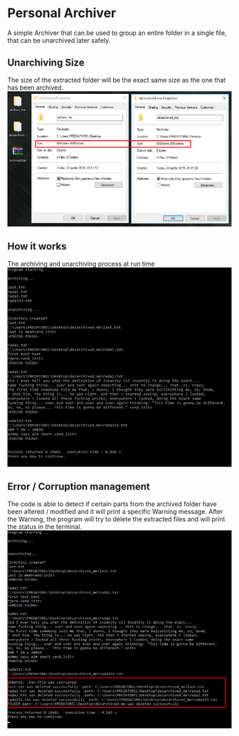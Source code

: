 # Personal Archiver

A simple Archiver that can be used to group an entire folder in a single file, that can be unarchived later safely.

## Unarchiving Size

The size of the extracted folder will be the exact same size as the one that has been archived.
![alt text](https://github.com/andrei-voia/personal_archiver/blob/master/sizes.png "Sizes")

## How it works

The archiving and unarchiving process at run time
![alt text](https://github.com/andrei-voia/personal_archiver/blob/master/working.png "Sizes")

## Error / Corruption management

The code is able to detect if certain parts from the archived folder have been altered / modified and it will print a specific Warning message.
After the Warning, the program will try to delete the extracted files and will print the status in the terminal.
![alt text](https://github.com/andrei-voia/personal_archiver/blob/master/corrupted.png "Sizes")
